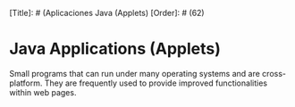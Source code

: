 [Title]: # (Aplicaciones Java (Applets)
[Order]: # (62)

# Java Applications (Applets)

 Small programs that can run under many operating systems and are cross-platform. They are frequently used to provide improved functionalities within web pages.